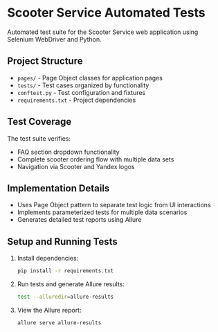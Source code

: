 # Scooter Service Automated Tests

Automated test suite for the Scooter Service web application using Selenium WebDriver and Python.

## Project Structure

- `pages/` - Page Object classes for application pages
- `tests/` - Test cases organized by functionality
- `conftest.py` - Test configuration and fixtures
- `requirements.txt` - Project dependencies

## Test Coverage

The test suite verifies:
- FAQ section dropdown functionality
- Complete scooter ordering flow with multiple data sets
- Navigation via Scooter and Yandex logos

## Implementation Details

- Uses Page Object pattern to separate test logic from UI interactions
- Implements parameterized tests for multiple data scenarios
- Generates detailed test reports using Allure

## Setup and Running Tests

1. Install dependencies:
   ```bash
   pip install -r requirements.txt
2. Run tests and generate Allure results:
    ```bash
    test --alluredir=allure-results

3. View the Allure report:
    ```bash
    allure serve allure-results